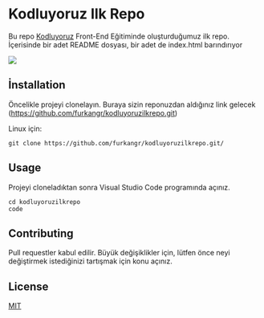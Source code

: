 # Kodluyoruz Ilk Repo

Bu repo [Kodluyoruz](https://www.kodluyoruz.org/) Front-End Eğitiminde oluşturduğumuz ilk repo. İçerisinde bir adet README dosyası, bir adet de index.html barındırıyor

![](img/../kodluyoruzilkrepo.png)

## İnstallation

Öncelikle projeyi clonelayın. Buraya sizin reponuzdan aldığınız link gelecek (https://github.com/furkangr/kodluyoruzilkrepo.git)

Linux için:

```git 
git clone https://github.com/furkangr/kodluyoruzilkrepo.git/ 
```
## Usage

Projeyi cloneladıktan sonra Visual Studio Code programında açınız.

```linux
cd kodluyoruzilkrepo
code
```
## Contributing

Pull requestler kabul edilir. Büyük değişiklikler için, lütfen önce neyi değiştirmek istediğinizi tartışmak için konu açınız.

## License

[MIT](https://choosealicense.com/licenses/mit/)
